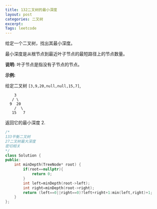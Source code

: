 ```yaml
---
title: 132二叉树的最小深度
layout: post
categories: 二叉树
excerpt: 
Tags: leetcode
---
```


给定一个二叉树，找出其最小深度。

最小深度是从根节点到最近叶子节点的最短路径上的节点数量。

**说明:** 叶子节点是指没有子节点的节点。

**示例:**

给定二叉树 `[3,9,20,null,null,15,7]`,

```
    3
   / \
  9  20
    /  \
   15   7
```

返回它的最小深度  2.

```c++
/*
133平衡二叉树
27二叉树最大深度
密切相关
*/
class Solution {
public:
    int minDepth(TreeNode* root) {
        if(root==nullptr){
            return 0;
        }
        int left=minDepth(root->left);
        int right=minDepth(root->right);
        return (left==0||right==0)?left+right+1:min(left,right)+1;
    }
};
```

